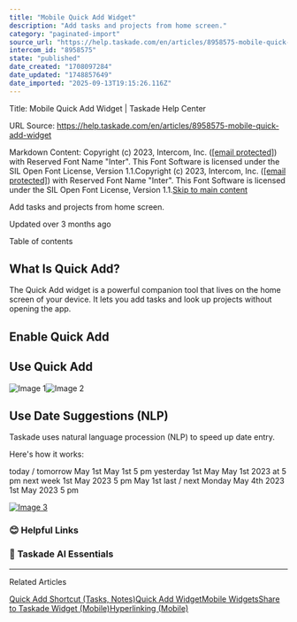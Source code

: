 ```yaml
---
title: "Mobile Quick Add Widget"
description: "Add tasks and projects from home screen."
category: "paginated-import"
source_url: "https://help.taskade.com/en/articles/8958575-mobile-quick-add-widget"
intercom_id: "8958575"
state: "published"
date_created: "1708097284"
date_updated: "1748857649"
date_imported: "2025-09-13T19:15:26.116Z"
---
```


Title: Mobile Quick Add Widget | Taskade Help Center

URL Source: https://help.taskade.com/en/articles/8958575-mobile-quick-add-widget

Markdown Content:
Copyright (c) 2023, Intercom, Inc. ([[email protected]](https://help.taskade.com/cdn-cgi/l/email-protection)) with Reserved Font Name "Inter". This Font Software is licensed under the SIL Open Font License, Version 1.1.Copyright (c) 2023, Intercom, Inc. ([[email protected]](https://help.taskade.com/cdn-cgi/l/email-protection)) with Reserved Font Name "Inter". This Font Software is licensed under the SIL Open Font License, Version 1.1.[Skip to main content](https://help.taskade.com/en/articles/8958575-mobile-quick-add-widget#main-content)

Add tasks and projects from home screen.

Updated over 3 months ago

Table of contents

**What Is Quick Add?**
----------------------

The Quick Add widget is a powerful companion tool that lives on the home screen of your device. It lets you add tasks and look up projects without opening the app.

**Enable Quick Add**
--------------------

**Use Quick Add**
-----------------

![Image 1](https://downloads.intercomcdn.com/i/o/plyqw4hf/1551565365/8a225109f31d82bf78f5f8c4938a/Create+New.jpg?expires=1757916000&signature=c380c92cc8601c1e46479a9cf880b4885e0d22771c536ed43063e02f9b665cb8&req=dSUiF8x4mIJZXPMW3Hu4gSKBCxz6gTlH8o8%2F1AloB6LBlfnHNYUsy72MSNvf%0Aiw%3D%3D%0A)![Image 2](https://downloads.intercomcdn.com/i/o/plyqw4hf/1551568378/24c3716e70781f9dd70fca099784/photo_2025-05-27_15-34-49.jpg?expires=1757916000&signature=9f6537d19f7b528e4c4a0654e5a9aca417d0b28d34de90574e37a4ce9c1ead3f&req=dSUiF8x4lYJYUfMW3Hu4gYMniNqAWT4ZD157bveGVvQG5xowp39XKAJG283E%0AoQ%3D%3D%0A)

**Use Date Suggestions (NLP)**
------------------------------

Taskade uses natural language procession (NLP) to speed up date entry.

Here's how it works:

today / tomorrow May 1st May 1st 5 pm
yesterday 1st May May 1st 2023 at 5 pm
next week 1st May 2023 5 pm May 1st
last / next Monday May 4th 2023 1st May 2023 5 pm

[![Image 3](https://downloads.intercomcdn.com/i/o/plyqw4hf/1551571128/fe9a7dfa7b35c1f7155e98bec286/NLp.jpg?expires=1757792700&signature=6016270f360ccbfb503a7adcb96b073cff589a6af4d520f76532247cb33e0670&req=dSUiF8x5nIBdUfMW1HO4zcIB3nkGO5cxgpfbRYtodYZrFsShVSFaB3eMXZcq%0AEgUQhGXk8YyhU%2BKW2nI%3D%0A)](https://downloads.intercomcdn.com/i/o/plyqw4hf/1551571128/fe9a7dfa7b35c1f7155e98bec286/NLp.jpg?expires=1757792700&signature=6016270f360ccbfb503a7adcb96b073cff589a6af4d520f76532247cb33e0670&req=dSUiF8x5nIBdUfMW1HO4zcIB3nkGO5cxgpfbRYtodYZrFsShVSFaB3eMXZcq%0AEgUQhGXk8YyhU%2BKW2nI%3D%0A)

### **😊 Helpful Links**

### 🤖 **Taskade AI Essentials**

* * *

Related Articles

[Quick Add Shortcut (Tasks, Notes)](https://help.taskade.com/en/articles/8958404-quick-add-shortcut-tasks-notes)[Quick Add Widget](https://help.taskade.com/en/articles/8958542-quick-add-widget)[Mobile Widgets](https://help.taskade.com/en/articles/8958577-mobile-widgets)[Share to Taskade Widget (Mobile)](https://help.taskade.com/en/articles/8958579-share-to-taskade-widget-mobile)[Hyperlinking (Mobile)](https://help.taskade.com/en/articles/8958580-hyperlinking-mobile)
